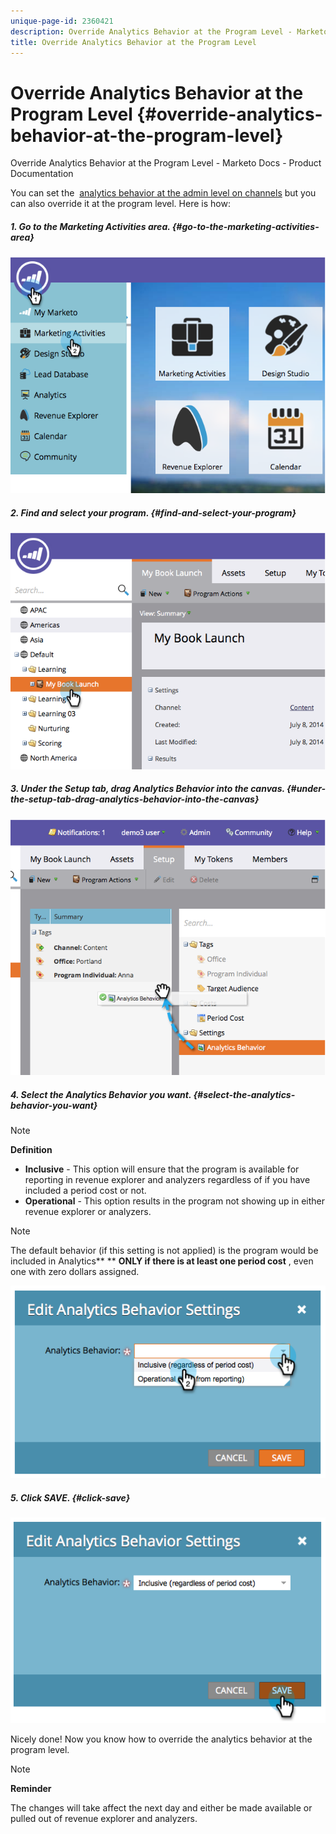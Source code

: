 ```yaml
---
unique-page-id: 2360421
description: Override Analytics Behavior at the Program Level - Marketo Docs - Product Documentation
title: Override Analytics Behavior at the Program Level
---
```


# Override Analytics Behavior at the Program Level {#override-analytics-behavior-at-the-program-level}

Override Analytics Behavior at the Program Level - Marketo Docs - Product Documentation

You can set the&nbsp; [analytics behavior at the admin level on channels](make-a-program-without-a-period-cost-available-in-revenue-explorer-and-analyzers.md)&nbsp;but you can also override it at the program level. Here is how:

##### 1. Go to the Marketing Activities area. {#go-to-the-marketing-activities-area}

![](assets/image2014-9-24-11-3a40-3a46.png)

##### 2. Find and select your program. {#find-and-select-your-program}

![](assets/image2014-9-24-11-3a40-3a57.png)

##### 3. Under the Setup tab, drag Analytics Behavior into the canvas. {#under-the-setup-tab-drag-analytics-behavior-into-the-canvas}

![](assets/image2014-9-24-11-3a41-3a2.png)  

##### 4. Select the Analytics Behavior you want. {#select-the-analytics-behavior-you-want}

>[!NOTE]
>
>**Definition**
>
>* **Inclusive** - This option will ensure that the program is available for reporting in revenue explorer and analyzers regardless of if you have included a period cost or not.
>* **Operational** - This option results in the program not showing up in either revenue explorer or analyzers.
>

>[!NOTE]
>
>The default behavior (if this setting is not applied) is the program would be included in Analytics** ** **ONLY if there is at least one period cost** , even one with zero dollars assigned.

![](assets/image2014-9-24-11-3a42-3a0.png) 

##### 5. Click SAVE. {#click-save}

![](assets/image2014-9-24-11-3a42-3a6.png)

Nicely done! Now you know how to override the analytics behavior at the program level.

>[!NOTE]
>
>**Reminder**
>
>The changes will take affect the next day and either be made available or pulled out of revenue explorer and analyzers.

